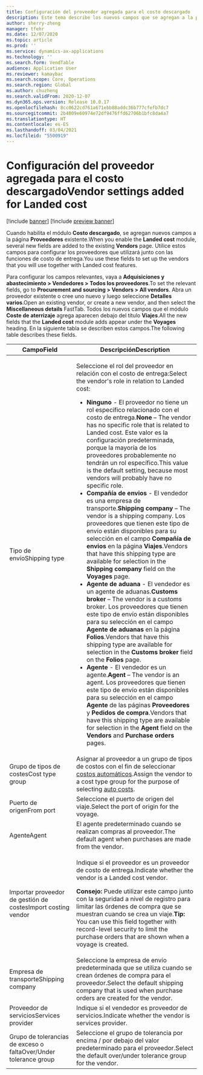 ```yaml
---
title: Configuración del proveedor agregada para el costo descargado
description: Este tema describe los nuevos campos que se agregan a la página de proveedores existente cuando habilita el módulo de costo de entrega. Utilice estos campos para configurar los proveedores que utilizará junto con las funciones de costo de entrega.
author: sherry-zheng
manager: tfehr
ms.date: 12/07/2020
ms.topic: article
ms.prod: ''
ms.service: dynamics-ax-applications
ms.technology: ''
ms.search.form: VendTable
audience: Application User
ms.reviewer: kamaybac
ms.search.scope: Core, Operations
ms.search.region: Global
ms.author: chuzheng
ms.search.validFrom: 2020-12-07
ms.dyn365.ops.version: Release 10.0.17
ms.openlocfilehash: 8cc0622cd761a671ebb88addc36b777cfefb7dc7
ms.sourcegitcommit: 2b4809e60974e72df9476ffd62706b1bfc8da4a7
ms.translationtype: HT
ms.contentlocale: es-ES
ms.lasthandoff: 03/04/2021
ms.locfileid: "5500919"
---
```

# <a name="vendor-settings-added-for-landed-cost"></a><span data-ttu-id="18f4d-104">Configuración del proveedor agregada para el costo descargado</span><span class="sxs-lookup"><span data-stu-id="18f4d-104">Vendor settings added for Landed cost</span></span>

[!include [banner](../../includes/banner.md)]
[!include [preview banner](../includes/preview-banner.md)]

<span data-ttu-id="18f4d-105">Cuando habilita el módulo **Costo descargado**, se agregan nuevos campos a la página **Proveedores** existente.</span><span class="sxs-lookup"><span data-stu-id="18f4d-105">When you enable the **Landed cost** module, several new fields are added to the existing **Vendors** page.</span></span> <span data-ttu-id="18f4d-106">Utilice estos campos para configurar los proveedores que utilizará junto con las funciones de costo de entrega.</span><span class="sxs-lookup"><span data-stu-id="18f4d-106">You use these fields to set up the vendors that you will use together with Landed cost features.</span></span>

<span data-ttu-id="18f4d-107">Para configurar los campos relevantes, vaya a **Adquisiciones y abastecimiento \> Vendedores \> Todos los proveedores**.</span><span class="sxs-lookup"><span data-stu-id="18f4d-107">To set the relevant fields, go to **Procurement and sourcing \> Vendors \> All vendors**.</span></span> <span data-ttu-id="18f4d-108">Abra un proveedor existente o cree uno nuevo y luego seleccione **Detalles varios**.</span><span class="sxs-lookup"><span data-stu-id="18f4d-108">Open an existing vendor, or create a new vendor, and then select the **Miscellaneous details** FastTab.</span></span> <span data-ttu-id="18f4d-109">Todos los nuevos campos que el módulo **Coste de aterrizaje** agrega aparecen debajo del título **Viajes**.</span><span class="sxs-lookup"><span data-stu-id="18f4d-109">All the new fields that the **Landed cost** module adds appear under the **Voyages** heading.</span></span> <span data-ttu-id="18f4d-110">En la siguiente tabla se describen estos campos.</span><span class="sxs-lookup"><span data-stu-id="18f4d-110">The following table describes these fields.</span></span>

| <span data-ttu-id="18f4d-111">Campo</span><span class="sxs-lookup"><span data-stu-id="18f4d-111">Field</span></span> | <span data-ttu-id="18f4d-112">Descripción</span><span class="sxs-lookup"><span data-stu-id="18f4d-112">Description</span></span> |
|---|---|
| <span data-ttu-id="18f4d-113">Tipo de envío</span><span class="sxs-lookup"><span data-stu-id="18f4d-113">Shipping type</span></span> | <p><span data-ttu-id="18f4d-114">Seleccione el rol del proveedor en relación con el costo de entrega:</span><span class="sxs-lookup"><span data-stu-id="18f4d-114">Select the vendor's role in relation to Landed cost:</span></span></p><ul><li><span data-ttu-id="18f4d-115">**Ninguno** - El proveedor no tiene un rol específico relacionado con el costo de entrega.</span><span class="sxs-lookup"><span data-stu-id="18f4d-115">**None** – The vendor has no specific role that is related to Landed cost.</span></span> <span data-ttu-id="18f4d-116">Este valor es la configuración predeterminada, porque la mayoría de los proveedores probablemente no tendrán un rol específico.</span><span class="sxs-lookup"><span data-stu-id="18f4d-116">This value is the default setting, because most vendors will probably have no specific role.</span></span></li><li><span data-ttu-id="18f4d-117">**Compañía de envios** - El vendedor es una empresa de transporte.</span><span class="sxs-lookup"><span data-stu-id="18f4d-117">**Shipping company** – The vendor is a shipping company.</span></span> <span data-ttu-id="18f4d-118">Los proveedores que tienen este tipo de envío están disponibles para su selección en el campo **Compañía de envios** en la página **Viajes**.</span><span class="sxs-lookup"><span data-stu-id="18f4d-118">Vendors that have this shipping type are available for selection in the **Shipping company** field on the **Voyages** page.</span></span></li><li><span data-ttu-id="18f4d-119">**Agente de aduana** - El vendedor es un agente de aduanas.</span><span class="sxs-lookup"><span data-stu-id="18f4d-119">**Customs broker** – The vendor is a customs broker.</span></span> <span data-ttu-id="18f4d-120">Los proveedores que tienen este tipo de envío están disponibles para su selección en el campo **Agente de aduanas** en la página **Folios**.</span><span class="sxs-lookup"><span data-stu-id="18f4d-120">Vendors that have this shipping type are available for selection in the **Customs broker** field on the **Folios** page.</span></span></li><li><span data-ttu-id="18f4d-121">**Agente** - El vendedor es un agente.</span><span class="sxs-lookup"><span data-stu-id="18f4d-121">**Agent** – The vendor is an agent.</span></span> <span data-ttu-id="18f4d-122">Los proveedores que tienen este tipo de envío están disponibles para su selección en el campo **Agente** de las páginas **Proveedores** y **Pedidos de compra**.</span><span class="sxs-lookup"><span data-stu-id="18f4d-122">Vendors that have this shipping type are available for selection in the **Agent** field on the **Vendors** and **Purchase orders** pages.</span></span></li></ul> |
| <span data-ttu-id="18f4d-123">Grupo de tipos de costes</span><span class="sxs-lookup"><span data-stu-id="18f4d-123">Cost type group</span></span> | <span data-ttu-id="18f4d-124">Asignar al proveedor a un grupo de tipos de costos con el fin de seleccionar [costos automáticos](auto-cost-setup.md).</span><span class="sxs-lookup"><span data-stu-id="18f4d-124">Assign the vendor to a cost type group for the purpose of selecting [auto costs](auto-cost-setup.md).</span></span> |
| <span data-ttu-id="18f4d-125">Puerto de origen</span><span class="sxs-lookup"><span data-stu-id="18f4d-125">From port</span></span> | <span data-ttu-id="18f4d-126">Seleccione el puerto de origen del viaje.</span><span class="sxs-lookup"><span data-stu-id="18f4d-126">Select the port of origin for the voyage.</span></span> |
| <span data-ttu-id="18f4d-127">Agente</span><span class="sxs-lookup"><span data-stu-id="18f4d-127">Agent</span></span> | <span data-ttu-id="18f4d-128">El agente predeterminado cuando se realizan compras al proveedor.</span><span class="sxs-lookup"><span data-stu-id="18f4d-128">The default agent when purchases are made from the vendor.</span></span> |
| <span data-ttu-id="18f4d-129">Importar proveedor de gestión de costes</span><span class="sxs-lookup"><span data-stu-id="18f4d-129">Import costing vendor</span></span> | <p><span data-ttu-id="18f4d-130">Indique si el proveedor es un proveedor de costo de entrega.</span><span class="sxs-lookup"><span data-stu-id="18f4d-130">Indicate whether the vendor is a Landed cost vendor.</span></span></p><p><span data-ttu-id="18f4d-131">**Consejo:** Puede utilizar este campo junto con la seguridad a nivel de registro para limitar las órdenes de compra que se muestran cuando se crea un viaje.</span><span class="sxs-lookup"><span data-stu-id="18f4d-131">**Tip:** You can use this field together with record-level security to limit the purchase orders that are shown when a voyage is created.</span></span></p> |
| <span data-ttu-id="18f4d-132">Empresa de transporte</span><span class="sxs-lookup"><span data-stu-id="18f4d-132">Shipping company</span></span> | <span data-ttu-id="18f4d-133">Seleccione la empresa de envío predeterminada que se utiliza cuando se crean órdenes de compra para el proveedor.</span><span class="sxs-lookup"><span data-stu-id="18f4d-133">Select the default shipping company that is used when purchase orders are created for the vendor.</span></span> |
| <span data-ttu-id="18f4d-134">Proveedor de servicios</span><span class="sxs-lookup"><span data-stu-id="18f4d-134">Services provider</span></span> | <span data-ttu-id="18f4d-135">Indique si el vendedor es proveedor de servicios.</span><span class="sxs-lookup"><span data-stu-id="18f4d-135">Indicate whether the vendor is services provider.</span></span> |
| <span data-ttu-id="18f4d-136">Grupo de tolerancias de exceso o falta</span><span class="sxs-lookup"><span data-stu-id="18f4d-136">Over/Under tolerance group</span></span> | <span data-ttu-id="18f4d-137">Seleccione el grupo de tolerancia por encima / por debajo del valor predeterminado para el proveedor.</span><span class="sxs-lookup"><span data-stu-id="18f4d-137">Select the default over/under tolerance group for the vendor.</span></span> |
